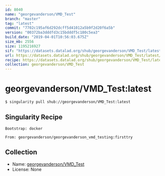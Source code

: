 ```yaml
---
id: 8040
name: "georgevanderson/VMD_Test"
branch: "master"
tag: "latest"
commit: "7702c195af6d292dcff5d41012a5b9f2d20f6a5b"
version: "00372ba3dddfd3c15bdddf5c180c5ea3"
build_date: "2019-04-01T10:56:03.675Z"
size_mb: 2556
size: 1195216927
sif: "https://datasets.datalad.org/shub/georgevanderson/VMD_Test/latest/2019-04-01-7702c195-00372ba3/00372ba3dddfd3c15bdddf5c180c5ea3.simg"
url: https://datasets.datalad.org/shub/georgevanderson/VMD_Test/latest/2019-04-01-7702c195-00372ba3/
recipe: https://datasets.datalad.org/shub/georgevanderson/VMD_Test/latest/2019-04-01-7702c195-00372ba3/Singularity
collection: georgevanderson/VMD_Test
---
```


# georgevanderson/VMD_Test:latest

```bash
$ singularity pull shub://georgevanderson/VMD_Test:latest
```

## Singularity Recipe

```singularity
Bootstrap: docker

From: georgevanderson/georgevanderson_vmd_testing:firsttry
```

## Collection

 - Name: [georgevanderson/VMD_Test](https://github.com/georgevanderson/VMD_Test)
 - License: None

